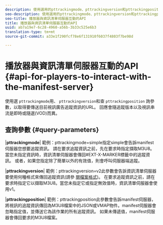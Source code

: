 ```yaml
---
description: 使用選用的pttrackingmode、pttrackingversion和pttrackingposition查詢參數，以取得要傳送目前視訊廣告追蹤資訊的URL。 回應會隨追蹤版本以及視訊串流是即時或隨選(VOD)而異。
seo-description: 使用選用的pttrackingmode、pttrackingversion和pttrackingposition查詢參數，以取得要傳送目前視訊廣告追蹤資訊的URL。 回應會隨追蹤版本以及視訊串流是即時或隨選(VOD)而異。
seo-title: 播放器與資訊清單伺服器互動的API
title: 播放器與資訊清單伺服器互動的API
uuid: ab7a19e7-6c28-4960-a56b-3b33c525e6b3
translation-type: tm+mt
source-git-commit: a33e1f290fcf78e6f131910f6037f4803f7be98d

---
```



# 播放器與資訊清單伺服器互動的API {#api-for-players-to-interact-with-the-manifest-server}

使用選 `pttrackingmode`用、 `pttrackingversion`和查 `pttrackingposition` 詢參數，以取得要傳送目前視訊廣告追蹤資訊的URL。 回應會隨追蹤版本以及視訊串流是即時或隨選(VOD)而異。

## 查詢參數 {#query-parameters}

|**pttrackingmode**|
範例：pttrackingmode=simple指定simple會告訴manifest伺服器您想要追蹤資訊。
請在要求追蹤資訊之前，先在要求時指定擷取M3U8。當您未指定資訊時，資訊清單伺服器會傳回#EXT-X-MARKER標籤中的追蹤資訊。
或者，如果您指定除了簡單以外的有效值，則會呼叫伺服器端追蹤。

|**pttrackingversion**|
範例：pttrackingversion=v2此參數會告訴資訊清單伺服器要使用何種格式來傳回追蹤資訊(請參 [閱檔案格式](../../msapi-topics/ms-list-file-formats/ms-api-file-formats.md))。
在要求追蹤資訊之前，請在要求時指定它以擷取M3U8。當您未指定它或指定無效值時，資訊清單伺服器會使用v1。

|**pttrackingposition**|
範例：pttrackingposition此參數會告訴manifest伺服器，將視訊的追蹤資訊傳回為M3U8檔案中的JSON或VMAP物件。manifest伺服器會忽略指定值，並傳送它為該作業的所有追蹤資訊。 如果未傳遞值，manifest伺服器會傳回要求的M3U8檔案。
